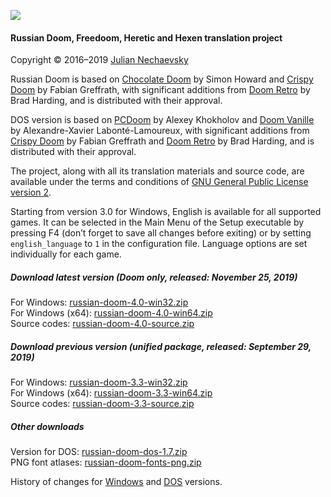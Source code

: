 ![](http://jnechaevsky.users.sourceforge.net/projects/rusdoom/files/russian_doom_git.png)

#### Russian Doom, Freedoom, Heretic and Hexen translation project 

Copyright &copy; 2016&ndash;2019 [Julian Nechaevsky](http://jnechaevsky.users.sourceforge.net/author.html)

Russian Doom is based on [Chocolate Doom](https://www.chocolate-doom.org) by Simon Howard and [Crispy Doom](http://fabiangreffrath.github.io/crispy-doom) by Fabian Greffrath, with significant additions from [Doom Retro](http://doomretro.com) by Brad Harding, and is distributed with their approval.

DOS version is based on [PCDoom](https://github.com/nukeykt/PCDoom-v2) by Alexey Khokholov and [Doom Vanille](https://github.com/AXDOOMER/doom-vanille) by Alexandre-Xavier Labonté-Lamoureux, with significant additions from [Crispy Doom](http://fabiangreffrath.github.io/crispy-doom) by Fabian Greffrath and [Doom Retro](http://doomretro.com) by Brad Harding, and is distributed with their approval. 

The project, along with all its translation materials and source code, are available under the terms and conditions of [GNU General Public License version 2](https://github.com/JNechaevsky/russian-doom/blob/master/LICENSE.txt).

Starting from version 3.0 for Windows, English is available for all supported games. It can be selected in the Main Menu of the Setup executable by pressing F4 (don’t forget to save all changes before exiting) or by setting `english_language` to `1` in the configuration file. Language options are set individually for each game.

##### Download latest version (Doom only, released: November 25, 2019)

For Windows: [russian-doom-4.0-win32.zip](https://github.com/JNechaevsky/russian-doom/releases/download/4.0/russian-doom-4.0-win32.zip)<br />
For Windows (x64): [russian-doom-4.0-win64.zip](https://github.com/JNechaevsky/russian-doom/releases/download/4.0/russian-doom-4.0-win64.zip)<br />
Source codes: [russian-doom-4.0-source.zip](https://github.com/JNechaevsky/russian-doom/releases/download/4.0/russian-doom-4.0-source.zip)<br />

##### Download previous version (unified package, released: September 29, 2019)

For Windows: [russian-doom-3.3-win32.zip](https://github.com/JNechaevsky/russian-doom/releases/download/3.3/russian-doom-3.3-win32.zip)<br />
For Windows (x64): [russian-doom-3.3-win64.zip](https://github.com/JNechaevsky/russian-doom/releases/download/3.3/russian-doom-3.3-win64.zip)<br />
Source codes: [russian-doom-3.3-source.zip](https://github.com/JNechaevsky/russian-doom/releases/download/3.3/russian-doom-3.3-source.zip)<br />

##### Other downloads

Version for DOS: [russian-doom-dos-1.7.zip](https://github.com/JNechaevsky/russian-doom/releases/download/dos-1.7/russian-doom-dos-1.7.zip)<br />
PNG font atlases: [russian-doom-fonts-png.zip](https://jnechaevsky.github.io/projects/rusdoom/files/russian-doom-fonts-png.zip)

History of changes for [Windows](https://jnechaevsky.github.io/projects/rusdoom/files/changelog_eng.html) and [DOS](https://jnechaevsky.github.io/projects/rusdoom/files/changelog_dos_rus.html) versions.
